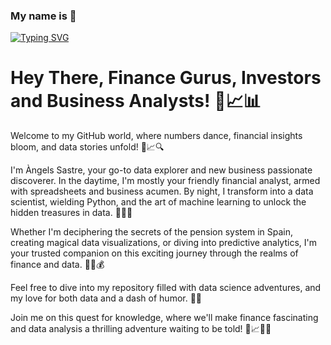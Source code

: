 ### My name is  👋
[![Typing SVG](https://readme-typing-svg.demolab.com?font=Fira+Code&pause=1000&random=false&width=435&lines=%F0%9F%8E%89%F0%9F%93%88+Hello+Data+Explorers!+%F0%9F%93%8A%F0%9F%8C%9F)](https://git.io/typing-svg)

# Hey There, Finance Gurus, Investors and Business Analysts! 👋📈📊

Welcome to my GitHub world, where numbers dance, financial insights bloom, and data stories unfold! 🚀📈🔍

I'm Àngels Sastre, your go-to data explorer and new business passionate discoverer. In the daytime, I'm mostly your friendly financial analyst, armed with spreadsheets and business acumen. By night, I transform into a data scientist, wielding Python, and the art of machine learning to unlock the hidden treasures in data. 🌙🔢💼

Whether I'm deciphering the secrets of the pension system in Spain, creating magical data visualizations, or diving into predictive analytics, I'm your trusted companion on this exciting journey through the realms of finance and data. 🌟🌐💰

Feel free to dive into my repository filled with data science adventures, and my love for both data and a dash of humor. 🚀🤓

Join me on this quest for knowledge, where we'll make finance fascinating and data analysis a thrilling adventure waiting to be told! 🌌📈🌟🚀


